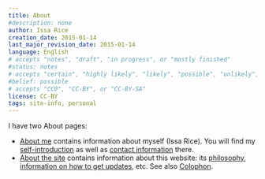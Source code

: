 ```yaml
---
title: About
#description: none
author: Issa Rice
creation_date: 2015-01-14
last_major_revision_date: 2015-01-14
language: English
# accepts "notes", "draft", "in progress", or "mostly finished"
#status: notes
# accepts "certain", "highly likely", "likely", "possible", "unlikely", "highly unlikely", "remote", "impossible", "log", "emotional", or "fiction"
#belief: possible
# accepts "CC0", "CC-BY", or "CC-BY-SA"
license: CC-BY
tags: site-info, personal
---
```


I have two About pages:

- [About me]() contains information about myself (Issa Rice).
You will find my [self-introduction](about-me#self-introduction) as well as [contact information](about-me#contact) there.
- [About the site]() contains information about this website: its [philosophy](about-the-site#philosophy), [information on how to get updates](about-the-site#getting-updates), etc.
See also [Colophon]().

